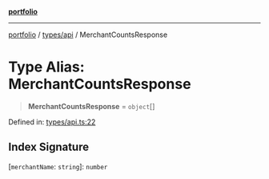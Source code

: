 [**portfolio**](../../../README.md)

***

[portfolio](../../../modules.md) / [types/api](../README.md) / MerchantCountsResponse

# Type Alias: MerchantCountsResponse

> **MerchantCountsResponse** = `object`[]

Defined in: [types/api.ts:22](https://github.com/tnorlund/Portfolio/blob/9c9698a46edd2af80f8449d49e1036b62ece5d10/portfolio/types/api.ts#L22)

## Index Signature

\[`merchantName`: `string`\]: `number`
